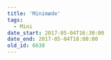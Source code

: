 ```yaml
---
title: 'Minimøde'
tags:
  - Mini
date_start: 2017-05-04T16:30:00
date_end: 2017-05-04T18:00:00
old_id: 6638
---
```

